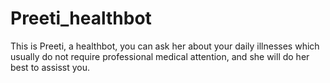 # Preeti_healthbot
This is Preeti, a healthbot, you can ask her about your daily illnesses which usually do not require professional medical attention, and she will do her best to assisst you.
